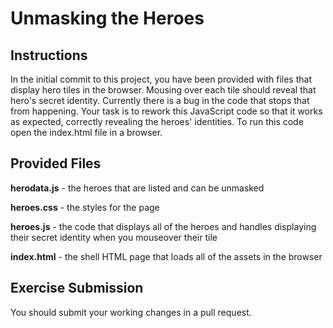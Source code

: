 # Unmasking the Heroes

## Instructions
In the initial commit to this project, you have been provided with files that display hero tiles in the browser. Mousing over each tile should reveal that hero's secret identity. Currently there is a bug in the code that stops that from happening. Your task is to rework this JavaScript code so that it works as expected, correctly revealing the heroes' identities. To run this code open the index.html file in a browser.

## Provided Files

**herodata.js** - the heroes that are listed and can be unmasked

**heroes.css** - the styles for the page

**heroes.js** - the code that displays all of the heroes and handles displaying their secret identity when you mouseover their tile

**index.html** - the shell HTML page that loads all of the assets in the browser

## Exercise Submission
You should submit your working changes in a pull request.
